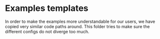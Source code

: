 # Examples templates

In order to make the examples more understandable for our users, we have copied very similar code paths around. This folder tries to make sure the different configs do not diverge too much.



